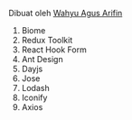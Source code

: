 Dibuat oleh [Wahyu Agus Arifin](https://github.com/itpohgero)
1. Biome
2. Redux Toolkit
3. React Hook Form
4. Ant Design
5. Dayjs
6. Jose
7. Lodash
8. Iconify
9. Axios
